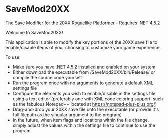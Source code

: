 # SaveMod20XX
The Save Modifier for the 20XX Roguelike Platformer - Requires .NET 4.5.2

Welcome to SaveMod20XX!

This application is able to modify the key portions of the 20XX save file to enable/disable items of your choosing to customize your game experience.

To use:
* Make sure you have .NET 4.5.2 installed and enabled on your system
* Either download the executable from /SaveMod20XX/bin/Release/ or compile the source code yourself
* Run the program once with no arguments to generate a default XML settings file
* Configure the elements you wish to enable/disable in the settings file using a text editor (preferably one with XML code coloring support, such as the fabulous Notepad++ located at https://notepad-plus-plus.org/)
* Drag-and-drop your 20XX save file onto the executable (or provide it's full filepath as the singular argument to the program)
* In the future, when item flags and locations within the file change, simply adjust the values within the settings file to continue to use the program.
